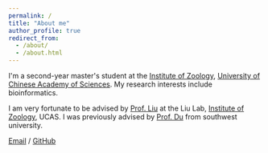 ```yaml
---
permalink: /
title: "About me"
author_profile: true
redirect_from: 
  - /about/
  - /about.html
---
```


I'm a second-year master's student at the [Institute of Zoology](http://www.ioz.ac.cn/), [University of Chinese Academy of Sciences](https://www.ucas.ac.cn/). My research interests include bioinformatics.

I am very fortunate to be advised by [Prof. Liu](https://ioz.cas.cn/sourcedb/zw/zjrc/200907/t20090716_2088450.html) at the Liu Lab, [Institute of Zoology](http://www.ioz.ac.cn/), UCAS. I was previously advised by [Prof. Du](https://zhibao.swu.edu.cn/info/1118/6374.htm) from southwest university.

[Email](mailto:liyongjie2023@ioz.ac.cn) / [GitHub](https://github.com/Abigailleelee)
